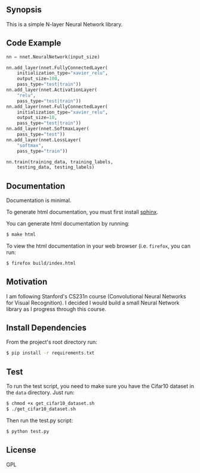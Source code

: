 ## Synopsis

This is a simple N-layer Neural Network library.

## Code Example

```python
nn = nnet.NeuralNetwork(input_size)

nn.add_layer(nnet.FullyConnectedLayer(
    initialization_type="xavier_relu", 
    output_size=100, 
    pass_type="test|train"))
nn.add_layer(nnet.ActivationLayer(
    "relu", 
    pass_type="test|train"))
nn.add_layer(nnet.FullyConnectedLayer(
    initialization_type="xavier_relu", 
    output_size=10, 
    pass_type="test|train"))
nn.add_layer(nnet.SoftmaxLayer(
    pass_type="test"))
nn.add_layer(nnet.LossLayer(
    "softmax", 
    pass_type="train"))

nn.train(training_data, training_labels, 
    testing_data, testing_labels)
```

## Documentation

Documentation is minimal. 

To generate html documentation, you must first install [sphinx](https://http://www.sphinx-doc.org/).

You can generate html documentation by running:
```bash
$ make html
```

To view the html documentation in your web browser (i.e. `firefox`, you can run:
```bash
$ firefox build/index.html
```

## Motivation

I am following Stanford's CS231n course (Convolutional Neural Networks for Visual Recognition). I decided I would build a small Neural Network library as I progress through this course.

## Install Dependencies

From the project's root directory run:
```bash
$ pip install -r requirements.txt
```

## Test

To run the test script, you need to make sure you have the Cifar10 dataset in the `data` directory. Just run:
```bash
$ chmod +x get_cifar10_dataset.sh
$ ./get_cifar10_dataset.sh
```

Then run the test.py script:
```bash
$ python test.py
```

## License

GPL
